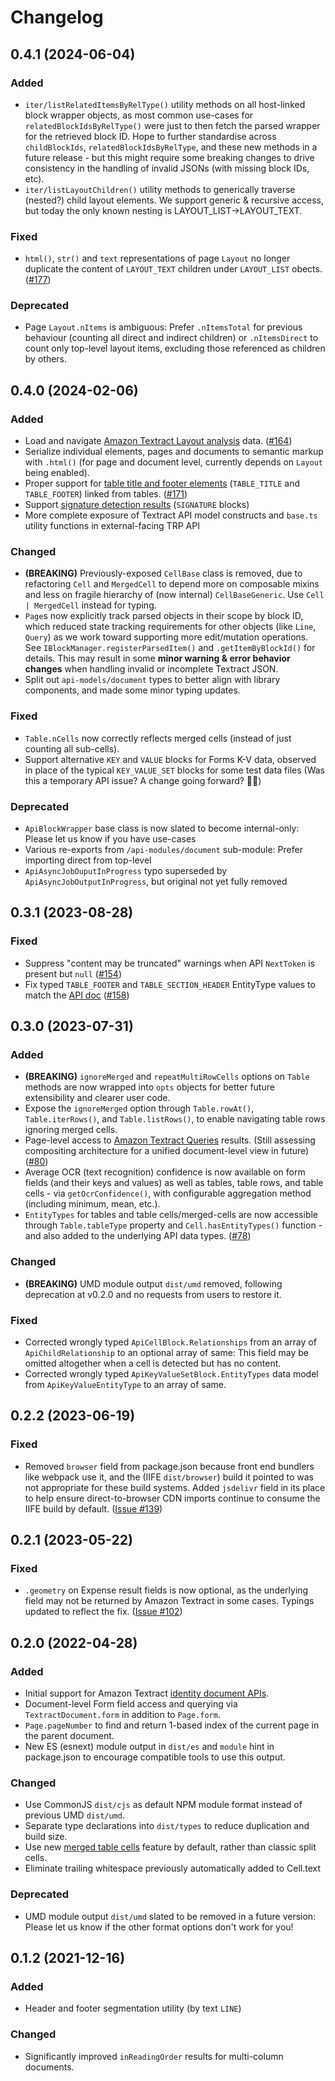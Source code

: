 # Changelog

## 0.4.1 (2024-06-04)
### Added
- `iter/listRelatedItemsByRelType()` utility methods on all host-linked block wrapper objects, as most common use-cases for `relatedBlockIdsByRelType()` were just to then fetch the parsed wrapper for the retrieved block ID. Hope to further standardise across `childBlockIds`, `relatedBlockIdsByRelType`, and these new methods in a future release - but this might require some breaking changes to drive consistency in the handling of invalid JSONs (with missing block IDs, etc).
- `iter/listLayoutChildren()` utility methods to generically traverse (nested?) child layout elements. We support generic & recursive access, but today the only known nesting is LAYOUT_LIST->LAYOUT_TEXT.
### Fixed
- `html()`, `str()` and `text` representations of page `Layout` no longer duplicate the content of `LAYOUT_TEXT` children under `LAYOUT_LIST` obects. ([#177](https://github.com/aws-samples/amazon-textract-response-parser/issues/177))
### Deprecated
- Page `Layout.nItems` is ambiguous: Prefer `.nItemsTotal` for previous behaviour (counting all direct and indirect children) or `.nItemsDirect` to count only top-level layout items, excluding those referenced as children by others.

## 0.4.0 (2024-02-06)
### Added
- Load and navigate [Amazon Textract Layout analysis](https://aws.amazon.com/blogs/machine-learning/amazon-textracts-new-layout-feature-introduces-efficiencies-in-general-purpose-and-generative-ai-document-processing-tasks/) data. ([#164](https://github.com/aws-samples/amazon-textract-response-parser/issues/164))
- Serialize individual elements, pages and documents to semantic markup with `.html()` (for page and document level, currently depends on `Layout` being enabled).
- Proper support for [table title and footer elements](https://aws.amazon.com/blogs/machine-learning/announcing-enhanced-table-extractions-with-amazon-textract/) (`TABLE_TITLE` and `TABLE_FOOTER`) linked from tables. ([#171](https://github.com/aws-samples/amazon-textract-response-parser/issues/171))
- Support [signature detection results](https://aws.amazon.com/blogs/machine-learning/detect-signatures-on-documents-or-images-using-the-signatures-feature-in-amazon-textract/) (`SIGNATURE` blocks)
- More complete exposure of Textract API model constructs and `base.ts` utility functions in external-facing TRP API
### Changed
- **(BREAKING)** Previously-exposed `CellBase` class is removed, due to refactoring `Cell` and `MergedCell` to depend more on composable mixins and less on fragile hierarchy of (now internal) `CellBaseGeneric`. Use `Cell | MergedCell` instead for typing.
- `Page`s now explicitly track parsed objects in their scope by block ID, which reduced state tracking requirements for other objects (like `Line`, `Query`) as we work toward supporting more edit/mutation operations. See `IBlockManager.registerParsedItem()` and `.getItemByBlockId()` for details. This may result in some **minor warning & error behavior changes** when handling invalid or incomplete Textract JSON.
- Split out `api-models/document` types to better align with library components, and made some minor typing updates.
### Fixed
- `Table.nCells` now correctly reflects merged cells (instead of just counting all sub-cells).
- Support alternative `KEY` and `VALUE` blocks for Forms K-V data, observed in place of the typical `KEY_VALUE_SET` blocks for some test data files (Was this a temporary API issue? A change going forward? 🤷‍♂️)
### Deprecated
- `ApiBlockWrapper` base class is now slated to become internal-only: Please let us know if you have use-cases
- Various re-exports from `/api-modules/document` sub-module: Prefer importing direct from top-level
- `ApiAsyncJobOuputInProgress` typo superseded by `ApiAsyncJobOutputInProgress`, but original not yet fully removed

## 0.3.1 (2023-08-28)
### Fixed
- Suppress "content may be truncated" warnings when API `NextToken` is present but `null` ([#154](https://github.com/aws-samples/amazon-textract-response-parser/issues/154))
- Fix typed `TABLE_FOOTER` and `TABLE_SECTION_HEADER` EntityType values to match the [API doc](https://docs.aws.amazon.com/textract/latest/dg/API_Block.html) ([#158](https://github.com/aws-samples/amazon-textract-response-parser/issues/158))

## 0.3.0 (2023-07-31)
### Added
- **(BREAKING)** `ignoreMerged` and `repeatMultiRowCells` options on `Table` methods are now wrapped into `opts` objects for better future extensibility and clearer user code.
- Expose the `ignoreMerged` option through `Table.rowAt()`, `Table.iterRows()`, and `Table.listRows()`, to enable navigating table rows ignoring merged cells.
- Page-level access to [Amazon Textract Queries](https://docs.aws.amazon.com/textract/latest/dg/queryresponse.html) results. (Still assessing compositing architecture for a unified document-level view in future) ([#80](https://github.com/aws-samples/amazon-textract-response-parser/issues/80))
- Average OCR (text recognition) confidence is now available on form fields (and their keys and values) as well as tables, table rows, and table cells - via `getOcrConfidence()`, with configurable aggregation method (including minimum, mean, etc.).
- `EntityTypes` for tables and table cells/merged-cells are now accessible through `Table.tableType` property and `Cell.hasEntityTypes()` function - and also added to the underlying API data types. ([#78](https://github.com/aws-samples/amazon-textract-response-parser/issues/78))
### Changed
- **(BREAKING)** UMD module output `dist/umd` removed, following deprecation at v0.2.0 and no requests from users to restore it.
### Fixed
- Corrected wrongly typed `ApiCellBlock.Relationships` from an array of `ApiChildRelationship` to an optional array of same: This field may be omitted altogether when a cell is detected but has no content.
- Corrected wrongly typed `ApiKeyValueSetBlock.EntityTypes` data model from `ApiKeyValueEntityType` to an array of same.

## 0.2.2 (2023-06-19)
### Fixed
- Removed `browser` field from package.json because front end bundlers like webpack use it, and the (IIFE `dist/browser`) build it pointed to was not appropriate for these build systems. Added `jsdelivr` field in its place to help ensure direct-to-browser CDN imports continue to consume the IIFE build by default. ([Issue #139](https://github.com/aws-samples/amazon-textract-response-parser/issues/139))

## 0.2.1 (2023-05-22)
### Fixed
- `.geometry` on Expense result fields is now optional, as the underlying field may not be returned by Amazon Textract in some cases. Typings updated to reflect the fix. ([Issue #102](https://github.com/aws-samples/amazon-textract-response-parser/issues/102))

## 0.2.0 (2022-04-28)
### Added
- Initial support for Amazon Textract [identity document APIs](https://docs.aws.amazon.com/textract/latest/dg/how-it-works-identity.html).
- Document-level Form field access and querying via `TextractDocument.form` in addition to `Page.form`.
- `Page.pageNumber` to find and return 1-based index of the current page in the parent document.
- New ES (esnext) module output in `dist/es` and `module` hint in package.json to encourage compatible tools to use this output.
### Changed
- Use CommonJS `dist/cjs` as default NPM module format instead of previous UMD `dist/umd`.
- Separate type declarations into `dist/types` to reduce duplication and build size.
- Use new [merged table cells](https://aws.amazon.com/about-aws/whats-new/2022/03/amazon-textract-updates-tables-check-detection/) feature by default, rather than classic split cells.
- Eliminate trailing whitespace previously automatically added to Cell.text
### Deprecated
- UMD module output `dist/umd` slated to be removed in a future version: Please let us know if the other format options don't work for you!

## 0.1.2 (2021-12-16)
### Added
- Header and footer segmentation utility (by text `LINE`)
### Changed
- Significantly improved `inReadingOrder` results for multi-column documents.
